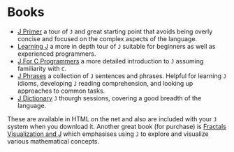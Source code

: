
# Books

-   [J Primer](https://www.jsoftware.com/help/primer/contents.htm) a tour of `J` and great starting point that avoids being
    overly concise and focused on the complex aspects of the language.
-   [Learning J](https://www.jsoftware.com/help/learning/contents.htm) a more in depth tour of `J` suitable for beginners as
    well as experienced programmers.
-   [J For C Programmers](https://www.jsoftware.com/help/jforc/contents.htm) a more detailed introduction to `J` assuming
    familiarity with `C`.
-   [J Phrases](https://www.jsoftware.com/help/phrases/contents.htm) a collection of `J` sentences and phrases. Helpful for
    learning `J` idioms, developing `J` reading comprehension, and
    looking up approaches to common tasks.
-   [J Dictionary](https://www.jsoftware.com/help/dictionary/contents.htm) `J` thourgh sessions, covering a good breadth of the
    language.

These are available in HTML on the net and also are included with your
`J` system when you download it. Another great book (for purchase) is
[Fractals Visualization and J](https://books.google.ca/books?id=Qs2kCwAAQBAJ&printsec=frontcover&source=gbs_ge_summary_r&cad=0#v=onepage&q&f=false) which emphasises using `J` to explore and
visualize various mathematical concepts.

